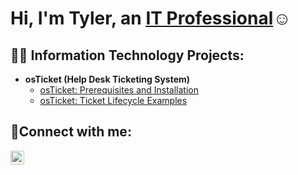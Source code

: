 <h1>Hi, I'm Tyler, an <a href="https://linkedin.com/in/tyler-smart-b11a40349">IT Professional</a>☺</h1>

<h2>👨‍💻 Information Technology Projects:</h2>

- <b>osTicket (Help Desk Ticketing System)</b>
  - [osTicket: Prerequisites and Installation](https://github.com/TylerSmart1998/osticket-prereqs)
  - [osTicket: Ticket Lifecycle Examples](https://github.com/TylerSmart1998/ticket-lifecycle)

<h2>🤳Connect with me:</h2>


[<img align="left" alt="Josh | LinkedIn" width="22px" src="https://cdn.jsdelivr.net/npm/simple-icons@v3/icons/linkedin.svg" />][linkedin]

[linkedin]: https://linkedin.com/in/tyler-smart-b11a40349

